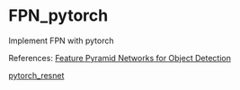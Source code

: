 # FPN_pytorch

Implement FPN with pytorch

References:
[Feature Pyramid Networks for Object Detection](https://arxiv.org/abs/1612.03144)

[pytorch_resnet](https://pytorch.org/docs/stable/_modules/torchvision/models/resnet.html)